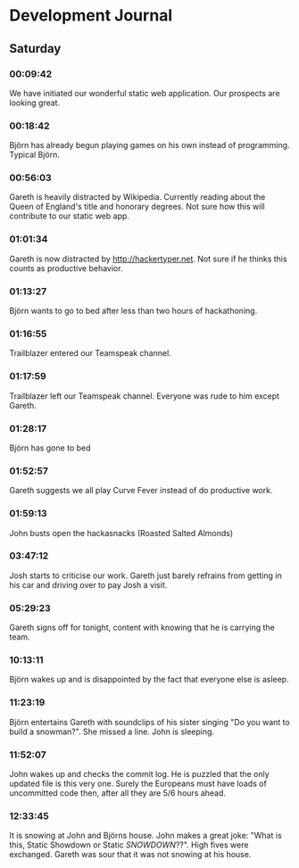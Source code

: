 # Development Journal

## Saturday

### 00:09:42
We have initiated our wonderful static web application. Our prospects are looking great.

### 00:18:42
Björn has already begun playing games on his own instead of programming. Typical Björn.

### 00:56:03
Gareth is heavily distracted by Wikipedia. Currently reading about the Queen of England's title and honorary degrees. Not sure how this will contribute to our static web app.

### 01:01:34
Gareth is now distracted by http://hackertyper.net. Not sure if he thinks this counts as productive behavior.

### 01:13:27
Björn wants to go to bed after less than two hours of hackathoning.

### 01:16:55
Trailblazer entered our Teamspeak channel.

### 01:17:59
Trailblazer left our Teamspeak channel. Everyone was rude to him except Gareth.

### 01:28:17
Björn has gone to bed

### 01:52:57
Gareth suggests we all play Curve Fever instead of do productive work.

### 01:59:13
John busts open the hackasnacks (Roasted Salted Almonds)

### 03:47:12
Josh starts to criticise our work. Gareth just barely refrains from getting in his car and driving over to pay Josh a visit.

### 05:29:23
Gareth signs off for tonight, content with knowing that he is carrying the team.

### 10:13:11
Björn wakes up and is disappointed by the fact that everyone else is asleep.

### 11:23:19
Björn entertains Gareth with soundclips of his sister singing "Do you want to build a snowman?". She missed a line. John is sleeping.

### 11:52:07
John wakes up and checks the commit log. He is puzzled that the only updated file is this very one. Surely the Europeans must have loads of uncommitted code then, after all they are 5/6 hours ahead.

### 12:33:45
It is snowing at John and Björns house. John makes a great joke: "What is this, Static Showdown or Static _SNOWDOWN_??". High fives were exchanged. Gareth was sour that it was not snowing at his house.
